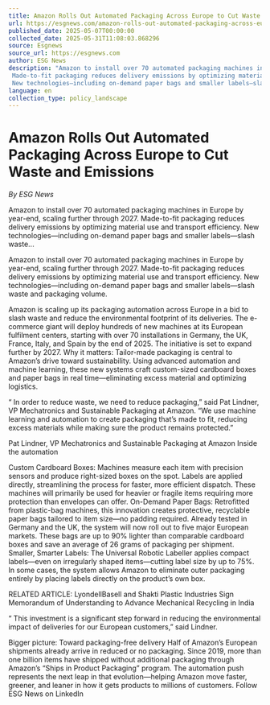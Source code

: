 ```yaml
---
title: Amazon Rolls Out Automated Packaging Across Europe to Cut Waste and Emissions
url: https://esgnews.com/amazon-rolls-out-automated-packaging-across-europe-to-cut-waste-and-emissions/
published_date: 2025-05-07T00:00:00
collected_date: 2025-05-31T11:08:03.868296
source: Esgnews
source_url: https://esgnews.com
author: ESG News
description: "Amazon to install over 70 automated packaging machines in Europe by year-end, scaling further through 2027. 
 Made-to-fit packaging reduces delivery emissions by optimizing material use and transport efficiency. 
 New technologies—including on-demand paper bags and smaller labels—slash waste..."
language: en
collection_type: policy_landscape
---
```


# Amazon Rolls Out Automated Packaging Across Europe to Cut Waste and Emissions

*By ESG News*

Amazon to install over 70 automated packaging machines in Europe by year-end, scaling further through 2027. 
 Made-to-fit packaging reduces delivery emissions by optimizing material use and transport efficiency. 
 New technologies—including on-demand paper bags and smaller labels—slash waste...

Amazon to install over 70 automated packaging machines in Europe by year-end, scaling further through 2027. 
 Made-to-fit packaging reduces delivery emissions by optimizing material use and transport efficiency. 
 New technologies—including on-demand paper bags and smaller labels—slash waste and packaging volume. 
 
 Amazon is scaling up its packaging automation across Europe in a bid to slash waste and reduce the environmental footprint of its deliveries. 
 The e-commerce giant will deploy hundreds of new machines at its European fulfilment centers, starting with over 70 installations in Germany, the UK, France, Italy, and Spain by the end of 2025. The initiative is set to expand further by 2027. 
 Why it matters: 
 Tailor-made packaging is central to Amazon’s drive toward sustainability. Using advanced automation and machine learning, these new systems craft custom-sized cardboard boxes and paper bags in real time—eliminating excess material and optimizing logistics. 
 
 “ In order to reduce waste, we need to reduce packaging,” said Pat Lindner, VP Mechatronics and Sustainable Packaging at Amazon. “We use machine learning and automation to create packaging that’s made to fit, reducing excess materials while making sure the product remains protected.” 
 
 Pat Lindner, VP Mechatronics and Sustainable Packaging at Amazon 
 Inside the automation 
 
 Custom Cardboard Boxes: Machines measure each item with precision sensors and produce right-sized boxes on the spot. Labels are applied directly, streamlining the process for faster, more efficient dispatch. These machines will primarily be used for heavier or fragile items requiring more protection than envelopes can offer. 
 On-Demand Paper Bags: Retrofitted from plastic-bag machines, this innovation creates protective, recyclable paper bags tailored to item size—no padding required. Already tested in Germany and the UK, the system will now roll out to five major European markets. These bags are up to 90% lighter than comparable cardboard boxes and save an average of 26 grams of packaging per shipment. 
 Smaller, Smarter Labels: The Universal Robotic Labeller applies compact labels—even on irregularly shaped items—cutting label size by up to 75%. In some cases, the system allows Amazon to eliminate outer packaging entirely by placing labels directly on the product’s own box. 
 
 RELATED ARTICLE: LyondellBasell and Shakti Plastic Industries Sign Memorandum of Understanding to Advance Mechanical Recycling in India 
 
 “ This investment is a significant step forward in reducing the environmental impact of deliveries for our European customers,” said Lindner. 
 
 Bigger picture: Toward packaging-free delivery 
 Half of Amazon’s European shipments already arrive in reduced or no packaging. Since 2019, more than one billion items have shipped without additional packaging through Amazon’s “Ships in Product Packaging” program. 
 The automation push represents the next leap in that evolution—helping Amazon move faster, greener, and leaner in how it gets products to millions of customers. 
 Follow  ESG News on LinkedIn